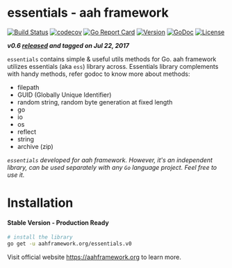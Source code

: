# essentials - aah framework
[![Build Status](https://travis-ci.org/go-aah/essentials.svg?branch=master)](https://travis-ci.org/go-aah/essentials) [![codecov](https://codecov.io/gh/go-aah/essentials/branch/master/graph/badge.svg)](https://codecov.io/gh/go-aah/essentials/branch/master) [![Go Report Card](https://goreportcard.com/badge/aahframework.org/essentials.v0)](https://goreportcard.com/report/aahframework.org/essentials.v0)
[![Version](https://img.shields.io/badge/version-0.6-blue.svg)](https://github.com/go-aah/essentials/releases/latest) [![GoDoc](https://godoc.org/aahframework.org/essentials.v0?status.svg)](https://godoc.org/aahframework.org/essentials.v0)  [![License](https://img.shields.io/github/license/go-aah/essentials.svg)](LICENSE)

***v0.6 [released](https://github.com/go-aah/essentials/releases/latest) and tagged on Jul 22, 2017***

`essentials` contains simple & useful utils methods for Go. aah framework utilizes essentials (aka `ess`) library across. Essentials library complements with handy methods, refer godoc to know more about methods:
* filepath
* GUID (Globally Unique Identifier)
* random string, random byte generation at fixed length
* go
* io
* os
* reflect
* string
* archive (zip)

*`essentials` developed for aah framework. However, it's an independent library, can be used separately with any `Go` language project. Feel free to use it.*

# Installation
#### Stable Version - Production Ready
```sh
# install the library
go get -u aahframework.org/essentials.v0
```

Visit official website https://aahframework.org to learn more.
